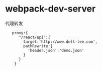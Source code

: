 # webpack-dev-server

代理转发

```
   proxy:{
      "/react/api":{
        target:'http://www.dell-lee.com',
        pathRewrite:{
          'header.json':'demo.json'
        }
      }
    }
```
